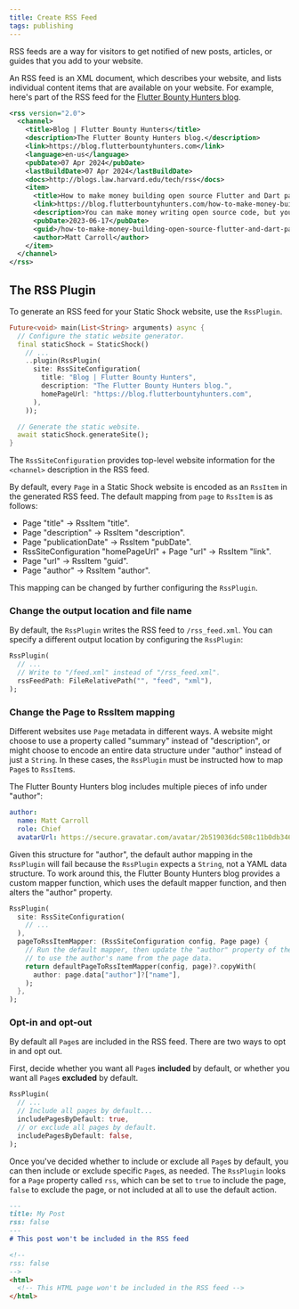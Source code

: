 ```yaml
---
title: Create RSS Feed
tags: publishing
---
```

RSS feeds are a way for visitors to get notified of new posts, articles, or guides that you add
to your website.

An RSS feed is an XML document, which describes your website, and lists individual content items
that are available on your website. For example, here's part of the RSS feed for the 
[Flutter Bounty Hunters blog](https://blog.flutterbountyhunters.com).

```xml
<rss version="2.0">
  <channel>
    <title>Blog | Flutter Bounty Hunters</title>
    <description>The Flutter Bounty Hunters blog.</description>
    <link>https://blog.flutterbountyhunters.com</link>
    <language>en-us</language>
    <pubDate>07 Apr 2024</pubDate>
    <lastBuildDate>07 Apr 2024</lastBuildDate>
    <docs>http://blogs.law.harvard.edu/tech/rss</docs>
    <item>
      <title>How to make money building open source Flutter and Dart packages</title>
      <link>https://blog.flutterbountyhunters.com/how-to-make-money-building-open-source-flutter-and-dart-packages/</link>
      <description>You can make money writing open source code, but you need to run it like a business.</description>
      <pubDate>2023-06-17</pubDate>
      <guid>/how-to-make-money-building-open-source-flutter-and-dart-packages/</guid>
      <author>Matt Carroll</author>
    </item>
  </channel>
</rss>
```

## The RSS Plugin
To generate an RSS feed for your Static Shock website, use the `RssPlugin`.

```dart
Future<void> main(List<String> arguments) async {
  // Configure the static website generator.
  final staticShock = StaticShock()
    // ...
    ..plugin(RssPlugin(
      site: RssSiteConfiguration(
        title: "Blog | Flutter Bounty Hunters",
        description: "The Flutter Bounty Hunters blog.",
        homePageUrl: "https://blog.flutterbountyhunters.com",
      ),
    ));

  // Generate the static website.
  await staticShock.generateSite();
}
```

The `RssSiteConfiguration` provides top-level website information for the `<channel>` description
in the RSS feed.

By default, every `Page` in a Static Shock website is encoded as an `RssItem` in the generated RSS
feed. The default mapping from `page` to `RssItem` is as follows:

 * Page "title" -> RssItem "title".
 * Page "description" -> RssItem "description".
 * Page "publicationDate" -> RssItem "pubDate".
 * RssSiteConfiguration "homePageUrl" + Page "url" -> RssItem "link".
 * Page "url" -> RssItem "guid".
 * Page "author" -> RssItem "author".

This mapping can be changed by further configuring the `RssPlugin`.

### Change the output location and file name
By default, the `RssPlugin` writes the RSS feed to `/rss_feed.xml`. You can specify a different
output location by configuring the `RssPlugin`:

```dart
RssPlugin(
  // ...
  // Write to "/feed.xml" instead of "/rss_feed.xml".
  rssFeedPath: FileRelativePath("", "feed", "xml"),
);
```

### Change the Page to RssItem mapping
Different websites use `Page` metadata in different ways. A website might choose to use a property
called "summary" instead of "description", or might choose to encode an entire data structure
under "author" instead of just a `String`. In these cases, the `RssPlugin` must be instructed how
to map `Page`s to `RssItem`s.

The Flutter Bounty Hunters blog includes multiple pieces of info under "author":

```yaml
author:
  name: Matt Carroll
  role: Chief
  avatarUrl: https://secure.gravatar.com/avatar/2b519036dc508c11b0db3463fffbd8ff
```

Given this structure for "author", the default author mapping in the `RssPlugin` will fail because
the `RssPlugin` expects a `String`, not a YAML data structure. To work around this, the Flutter
Bounty Hunters blog provides a custom mapper function, which uses the default mapper function, and
then alters the "author" property.

```dart
RssPlugin(
  site: RssSiteConfiguration(
    // ...
  ),
  pageToRssItemMapper: (RssSiteConfiguration config, Page page) {
    // Run the default mapper, then update the "author" property of the RssItem
    // to use the author's name from the page data.
    return defaultPageToRssItemMapper(config, page)?.copyWith(
      author: page.data["author"]?["name"],
    );
  },
);
```

### Opt-in and opt-out
By default all `Page`s are included in the RSS feed. There are two ways to opt in and opt out.

First, decide whether you want all `Page`s **included** by default, or whether you want all `Page`s
**excluded** by default.

```dart
RssPlugin(
  // ...
  // Include all pages by default...
  includePagesByDefault: true,
  // or exclude all pages by default.
  includePagesByDefault: false,
);
```

Once you've decided whether to include or exclude all `Page`s by default, you can then include or
exclude specific `Page`s, as needed. The `RssPlugin` looks for a `Page` property called `rss`, which
can be set to `true` to include the page, `false` to exclude the page, or not included at all to
use the default action.

```markdown
---
title: My Post
rss: false
---
# This post won't be included in the RSS feed
```

```html
<!--
rss: false
-->
<html>
  <!-- This HTML page won't be included in the RSS feed -->
</html>
```